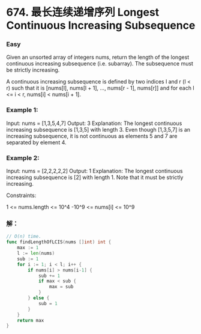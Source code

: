 # 674. 最长连续递增序列 Longest Continuous Increasing Subsequence

### Easy

Given an unsorted array of integers nums, return the length of the longest continuous increasing subsequence (i.e. subarray). The subsequence must be strictly increasing.

A continuous increasing subsequence is defined by two indices l and r (l < r) such that it is [nums[l], nums[l + 1], ..., nums[r - 1], nums[r]] and for each l <= i < r, nums[i] < nums[i + 1].

### Example 1:

Input: nums = [1,3,5,4,7]
Output: 3
Explanation: The longest continuous increasing subsequence is [1,3,5] with length 3.
Even though [1,3,5,7] is an increasing subsequence, it is not continuous as elements 5 and 7 are separated by element
4.

### Example 2:

Input: nums = [2,2,2,2,2]
Output: 1
Explanation: The longest continuous increasing subsequence is [2] with length 1. Note that it must be strictly
increasing.

Constraints:

1 <= nums.length <= 10^4
-10^9 <= nums[i] <= 10^9

### 解：

```go
// O(n) time.
func findLengthOfLCIS(nums []int) int {
	max := 1
	l := len(nums)
	sub := 1
	for i := 1; i < l; i++ {
		if nums[i] > nums[i-1] {
			sub += 1
			if max < sub {
				max = sub
			}
		} else {
			sub = 1
		}
	}
	return max
}
```